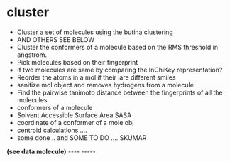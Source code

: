 # cluster
- Cluster a set of molecules using the butina clustering 
- AND OTHERS SEE BELOW
- Cluster the conformers of a molecule based on the RMS threshold in angstrom.
- Pick molecules based on their fingerprint
- if two molecules are same by comparing the InChiKey representation?
- Reorder the atoms in a mol if their iare different smiles
- sanitize mol object and removes hydrogens from a molecule
- Find the pairwise tanimoto distance between the fingerprints of all the molecules
- conformers of a molecule
- Solvent Accessible Surface Area SASA
- coordinate of a conformer of a mole obj 
- centroid calculations ....
- some done .. and SOME TO DO .... SKUMAR


**(see data molecule)**
       ---- -----
